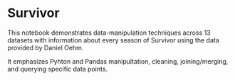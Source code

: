 # Survivor

This notebook demonstrates data-manipulation techniques across 13 datasets with information about every season of Survivor using the data provided by Daniel Oehm. 

It emphasizes Pyhton and Pandas manipultation, cleaning, joining/merging, and querying specific data points. 
